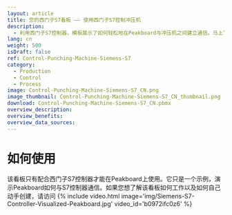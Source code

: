 ```yaml
---
layout: article
title: 您的西门子S7看板 —— 使用西门子S7控制冲压机
description: 
  - 利用西门子S7控制器，模板展示了如何轻松地在Peakboard与冲压机之间建立通信。马上下载模板，配置自己的个性化看板！Peakboard功能丰富，整合了各种不同的交互界面，能为您提供极大的灵活性。
lang: cn
weight: 500
isDraft: false
ref: Control-Punching-Machine-Siemens-S7
category:
  - Production
  - Control
  - Process
image: Control-Punching-Machine-Siemens-S7_CN.png
image_thumbnail: Control-Punching-Machine-Siemens-S7_CN_thumbnail.png
download: Control-Punching-Machine-Siemens-S7_CN.pbmx
overview_description:
overview_benefits:
overview_data_sources:
---
```

# 如何使用 
该看板只有配合西门子S7控制器才能在Peakboard上使用。它只是一个示例，演示Peakboard如何与S7控制器通信。如果您想了解该看板如何工作以及如何自己动手创建，请访问
{% include video.html image='img/Siemens-S7-Controller-Visualized-Peakboard.jpg' video_id='b0972ifc0z6' %}